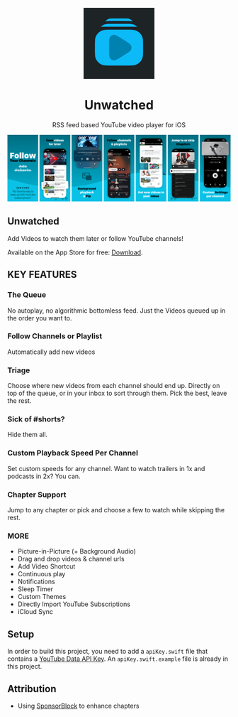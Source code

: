 <p align="center">
  <img width="160" height="160" src="./Unwatched/Assets/Icon.png" alt="Unwatched logo">
</p>

<h1 align="center"/>Unwatched</h1>

<p align="center">
  RSS feed based YouTube video player for iOS
</p>

<p align="center">
  <img src="./Unwatched/Assets/promo.png" alt="Unwatched screenshots" width="800" height="auto">
</p>

## Unwatched

Add Videos to watch them later or follow YouTube channels!

Available on the App Store for free: [Download](https://apps.apple.com/app/id6477287463).

## KEY FEATURES

### The Queue

No autoplay, no algorithmic bottomless feed. Just the Videos queued up in the order you want to.

### Follow Channels or Playlist

Automatically add new videos

### Triage

Choose where new videos from each channel should end up. Directly on top of the queue, or in your inbox to sort through them. Pick the best, leave the rest.

### Sick of #shorts?

Hide them all.

### Custom Playback Speed Per Channel

Set custom speeds for any channel. Want to watch trailers in 1x and podcasts in 2x? You can.

### Chapter Support

Jump to any chapter or pick and choose a few to watch while skipping the rest.

### MORE

- Picture-in-Picture (+ Background Audio)
- Drag and drop videos & channel urls
- Add Video Shortcut
- Continuous play
- Notifications
- Sleep Timer
- Custom Themes
- Directly Import YouTube Subscriptions
- iCloud Sync

## Setup

In order to build this project, you need to add a `apiKey.swift` file that contains a [YouTube Data API Key](https://developers.google.com/youtube/registering_an_application). An `apiKey.swift.example` file is already in this project.

## Attribution

- Using [SponsorBlock](https://sponsor.ajay.app/) to enhance chapters
